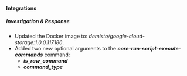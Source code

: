 #### Integrations

##### Investigation & Response

- Updated the Docker image to: *demisto/google-cloud-storage:1.0.0.117186*.
- Added two new optional arguments to the ***core-run-script-execute-commands*** command:
  - ***is_raw_command***
  - ***command_type***

